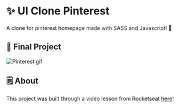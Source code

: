 # ✨ UI Clone Pinterest
A clone for pinterest homepage made with SASS and Javascript! 💜

## 📱 Final Project
![Pinterest gif](https://github.com/Pedro-Murilo/ui-clone-pinterest/blob/master/pinterest-gif.gif)

## 🗒 About
This project was built through a video lesson from Rocketseat [here](https://www.youtube.com/watch?v=XdqD8qi44Cg)!
